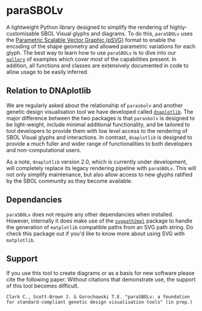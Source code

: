 # paraSBOLv

A lightweight Python library designed to simplify the rendering of highly-customisable SBOL Visual glyphs and diagrams. To do this, `paraSBOLv` uses the [Parametric Scalable Vector Graphic (pSVG)](https://parametric-svg.js.org) format to enable the encoding of the shape geometry and allowed parametric variations for each glyph. The best way to learn how to use `paraSBOLv` is to dive into our [`gallery`](./gallery/) of examples which cover most of the capabilities present. In addition, all functions and classes are extensively documented in code to allow usage to be easily inferred.

## Relation to DNAplotlib

We are regularly asked about the relationship of `parasbolv` and another genetic design visualisation tool we have developed called [`dnaplotlib`](http://www.dnaplotlib.org). The major difference between the two packages is that `parasbolv` is designed to be light-weight, include minimal additional functionality, and be tailored to tool developers to provide them with low level access to the rendering of SBOL Visual glyphs and interactions. In contrast, `dnaplotlib` is designed to provide a much fuller and wider range of functionalities to both developers and non-computational users.

As a note, `dnaplotlib` version 2.0, which is currently under development, will completely replace its legacy rendering pipeline with `paraSBOLv`. This will not only simplify maintenance, but also allow access to new glyphs ratified by the SBOL community as they become available.

## Dependancies

`paraSBOLv` does not require any other dependancies when installed. However, internally it does make use of the [`svgpath2mpl`](https://github.com/nvictus/svgpath2mpl) package to handle the generation of `matplotlib` compatible paths from an SVG path string. Do check this package out if you'd like to know more about using SVG with `matplotlib`.

## Support

If you use this tool to create diagrams or as a basis for new software please cite the following paper. Without citations that demonstrate use, the support of this tool becomes difficult.

`Clark C., Scott-Brown J. & Gorochowski T.E. "paraSBOLv: a foundation for standard-compliant genetic design visualisation tools" (in prep.)`
